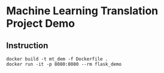 # Machine Learning Translation Project Demo

## Instruction
```
docker build -t mt_dem -f Dockerfile .
docker run -it -p 8080:8080 --rm flask_demo
```
